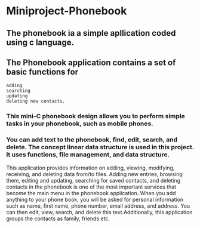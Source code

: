 # Miniproject-Phonebook
## The phonebook ia a simple apllication coded using c language.
## The Phonebook application contains a set of basic functions for 
    adding 
    searching
    updating 
    deleting new contacts. 
 ### This mini-C phonebook design allows you to perform simple tasks in your phonebook, such as mobile phones. 
 ### You can add text to the phonebook, find, edit, search, and delete. The concept linear data structure is used in this project.  It uses functions, file management, and data structure.
 This application provides information on adding, viewing, modifying, receiving, and deleting data from/to files. Adding new entries, browsing them, editing and updating, searching for saved contacts, and deleting contacts in the phonebook is one of the most important services that become the main menu in the phonebook application. When you add anything to your phone book, you will be asked for personal information such as name, first name, phone number,  email address, and address. You can then edit, view, search, and delete this text.Additionally, this application groups the contacts as family, friends etc.
